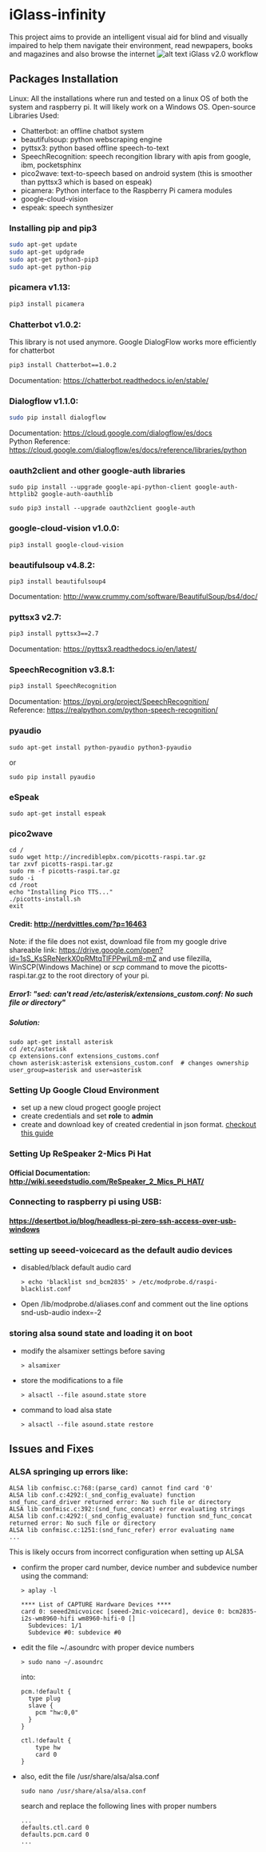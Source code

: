 
# iGlass-infinity
This project aims to provide an intelligent visual aid for blind and visually impaired to help them navigate their environment, read newpapers, books and magazines and also browse the internet
![alt text](https://github.com/mustious/iGlass/blob/master/iGlass_workflow.jpg)
         iGlass v2.0 workflow
## Packages Installation
Linux: All the installations where run and tested on a linux OS of both the system and raspberry pi. It will likely work on a Windows OS.
Open-source Libraries Used:
* Chatterbot: an offline chatbot system
* beautifulsoup: python webscraping engine
* pyttsx3: python based offline speech-to-text
* SpeechRecognition: speech recongition library with apis from google, ibm, pocketsphinx
* pico2wave: text-to-speech based on android system (this is smoother than pyttsx3 which is based on espeak)
* picamera: Python interface to the Raspberry Pi camera modules
* google-cloud-vision
* espeak: speech synthesizer

### Installing pip and pip3
```sh
sudo apt-get update
sudo apt-get updgrade
sudo apt-get python3-pip3
sudo apt-get python-pip
```
### picamera v1.13:
```sh
pip3 install picamera
```
### Chatterbot v1.0.2:
This library is not used anymore. Google DialogFlow works more efficiently for chatterbot 
```sh
pip3 install Chatterbot==1.0.2
```
Documentation: <https://chatterbot.readthedocs.io/en/stable/>

### Dialogflow v1.1.0:
```sh
sudo pip install dialogflow
```
Documentation: <https://cloud.google.com/dialogflow/es/docs> <br/>
Python Reference: <https://cloud.google.com/dialogflow/es/docs/reference/libraries/python>

### oauth2client and other google-auth libraries
```
sudo pip install --upgrade google-api-python-client google-auth-httplib2 google-auth-oauthlib
```
```
sudo pip3 install --upgrade oauth2client google-auth
```
   
### google-cloud-vision v1.0.0:
```
pip3 install google-cloud-vision
```
### beautifulsoup v4.8.2:
```
pip3 install beautifulsoup4
```
   Documentation: <http://www.crummy.com/software/BeautifulSoup/bs4/doc/>

### pyttsx3 v2.7:
```sh
pip3 install pyttsx3==2.7
```
   Documentation: <https://pyttsx3.readthedocs.io/en/latest/>

### SpeechRecognition v3.8.1:
```sh
pip3 install SpeechRecognition
```
Documentation: <https://pypi.org/project/SpeechRecognition/> <br/>
Reference: <https://realpython.com/python-speech-recognition/>
### pyaudio
```
sudo apt-get install python-pyaudio python3-pyaudio
```
or
```
sudo pip install pyaudio
```
### eSpeak
```
sudo apt-get install espeak
```

### pico2wave
```
cd /
sudo wget http://incrediblepbx.com/picotts-raspi.tar.gz
tar zxvf picotts-raspi.tar.gz
sudo rm -f picotts-raspi.tar.gz
sudo -i
cd /root
echo "Installing Pico TTS..."
./picotts-install.sh
exit
```
#### Credit: <http://nerdvittles.com/?p=16463>

Note: if the file does not exist, download file from my google drive shareable link: https://drive.google.com/open?id=1sS_KsSReNerkX0pRMtqTlFPPwjLm8-mZ and use filezilla, WinSCP(Windows Machine) or <i>scp</i> command to move the picotts-raspi.tar.gz to the root directory of your pi.  
##### Error1: "sed: can't read /etc/asterisk/extensions_custom.conf: No such file or directory"
##### Solution:
```
sudo apt-get install asterisk
cd /etc/asterisk
cp extensions.conf extensions_customs.conf
chown asterisk:asterisk extensions_custom.conf  # changes ownership user_group=asterisk and user=asterisk
```
### Setting Up Google Cloud Environment
* set up a new cloud progect google project 
* create credentials and set <b>role</b> to <b>admin</b>
* create and download key of created credential in json format. [checkout this guide](https://cloud.google.com/docs/authentication/getting-started)


### Setting Up ReSpeaker 2-Mics Pi Hat
#### Official Documentation: http://wiki.seeedstudio.com/ReSpeaker_2_Mics_Pi_HAT/

### Connecting to raspberry pi using USB: 
#### https://desertbot.io/blog/headless-pi-zero-ssh-access-over-usb-windows

### setting up seeed-voicecard as the default audio devices
* disabled/black default audio card
    ```
    > echo 'blacklist snd_bcm2835' > /etc/modprobe.d/raspi-blacklist.conf
    ```
* Open /lib/modprobe.d/aliases.conf and comment out the line options snd-usb-audio index=-2

### storing alsa sound state and loading it on boot
* modify the alsamixer settings before saving
    ```
    > alsamixer
    ```
* store the modifications to a file
    ```
    > alsactl --file asound.state store
    ```
* command to load alsa state
    ```
    > alsactl --file asound.state restore
    ```
## Issues and Fixes
### ALSA springing up errors like:
```
ALSA lib confmisc.c:768:(parse_card) cannot find card '0'
ALSA lib conf.c:4292:(_snd_config_evaluate) function snd_func_card_driver returned error: No such file or directory
ALSA lib confmisc.c:392:(snd_func_concat) error evaluating strings
ALSA lib conf.c:4292:(_snd_config_evaluate) function snd_func_concat returned error: No such file or directory
ALSA lib confmisc.c:1251:(snd_func_refer) error evaluating name
...
```
This is likely occurs from incorrect configuration when setting up ALSA
* confirm the proper card number, device number and subdevice number using the command:
    ```
    > aplay -l
    ```
    ```
    **** List of CAPTURE Hardware Devices ****
    card 0: seeed2micvoicec [seeed-2mic-voicecard], device 0: bcm2835-i2s-wm8960-hifi wm8960-hifi-0 []
      Subdevices: 1/1
      Subdevice #0: subdevice #0
    
    ```
* edit the file ~/.asoundrc with proper device numbers
    ```
    > sudo nano ~/.asoundrc
    ```
    into:
    ```
    pcm.!default {
      type plug
      slave {
        pcm "hw:0,0"
      }
    }
    
    ctl.!default {
        type hw
        card 0
    }
    ```
* also, edit the file /usr/share/alsa/alsa.conf
    ```
    sudo nano /usr/share/alsa/alsa.conf
    ```
    search and replace the following lines with proper numbers
    ```
    ...
    defaults.ctl.card 0
    defaults.pcm.card 0
    ...
    ```
